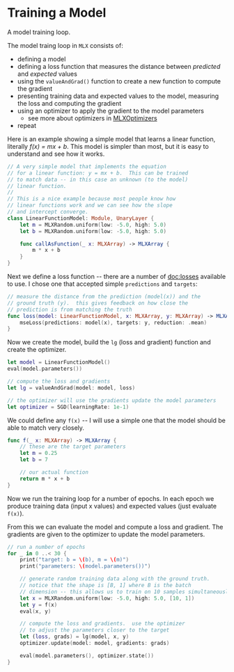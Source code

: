 # Training a Model

A model training loop.

The model traing loop in `MLX` consists of:

- defining a model
- defining a loss function that measures the distance between _predicted_ and _expected_ values
- using the `valueAndGrad()` function to create a new function to compute the gradient
- presenting training data and expected values to the model, measuring the loss and computing the gradient
- using an optimizer to apply the gradient to the model parameters
    - see more about optimizers in [MLXOptimizers](https://ml-explore.github.io/mlx-swift/MLXOptimizers/documentation/mlxoptimizers/)
- repeat

Here is an example showing a simple model that learns a linear
function, literally _f(x) = mx + b_.  This model is simpler than
most, but it is easy to understand and see how it works.

```swift
// A very simple model that implements the equation
// for a linear function: y = mx + b.  This can be trained
// to match data -- in this case an unknown (to the model)
// linear function.
//
// This is a nice example because most people know how
// linear functions work and we can see how the slope
// and intercept converge.
class LinearFunctionModel: Module, UnaryLayer {
    let m = MLXRandom.uniform(low: -5.0, high: 5.0)
    let b = MLXRandom.uniform(low: -5.0, high: 5.0)

    func callAsFunction(_ x: MLXArray) -> MLXArray {
        m * x + b
    }
}
```

Next we define a loss function -- there are a number of <doc:losses>
available to use.  I chose one that accepted simple `predictions` and `targets`:

```swift
// measure the distance from the prediction (model(x)) and the
// ground truth (y).  this gives feedback on how close the
// prediction is from matching the truth
func loss(model: LinearFunctionModel, x: MLXArray, y: MLXArray) -> MLXArray {
    mseLoss(predictions: model(x), targets: y, reduction: .mean)
}
```

Now we create the model, build the `lg` (loss and gradient) function
and create the optimizer.

```swift
let model = LinearFunctionModel()
eval(model.parameters())

// compute the loss and gradients
let lg = valueAndGrad(model: model, loss)

// the optimizer will use the gradients update the model parameters
let optimizer = SGD(learningRate: 1e-1)
```

We could define any `f(x)` -- I will use a simple one
that the model should be able to match very closely.

```swift
func f(_ x: MLXArray) -> MLXArray {
    // these are the target parameters
    let m = 0.25
    let b = 7

    // our actual function
    return m * x + b
}
```

Now we run the training loop for a number of epochs.  In each
epoch we produce training data (input x values) and expected values
(just evaluate `f(x)`).

From this we can evaluate the model and compute a loss and gradient.
The gradients are given to the optimizer to update the model parameters.

```swift
// run a number of epochs
for _ in 0 ..< 30 {
    print("target: b = \(b), m = \(m)")
    print("parameters: \(model.parameters())")

    // generate random training data along with the ground truth.
    // notice that the shape is [B, 1] where B is the batch
    // dimension -- this allows us to train on 10 samples simultaneously
    let x = MLXRandom.uniform(low: -5.0, high: 5.0, [10, 1])
    let y = f(x)
    eval(x, y)

    // compute the loss and gradients.  use the optimizer
    // to adjust the parameters closer to the target
    let (loss, grads) = lg(model, x, y)
    optimizer.update(model: model, gradients: grads)

    eval(model.parameters(), optimizer.state())
}
```
